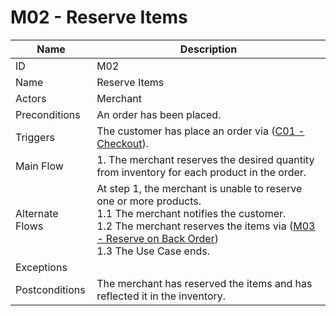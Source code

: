 # M02 - Reserve Items

| Name | Description|
| -----| -----------|
|ID | M02|
|Name| Reserve Items|
|Actors| Merchant|
|Preconditions| An order has been placed.|
|Triggers| The customer has place an order via ([C01 - Checkout](../customer/C03-Checkout.md)).|
|Main Flow| 1. The merchant reserves the desired quantity from inventory for each product in the order.<br/>|
|Alternate Flows| At step 1, the merchant is unable to reserve one or more products.<br/>1.1 The merchant notifies the customer.<br/>1.2 The merchant reserves the items via ([M03 - Reserve on Back Order](M03-Reserve-On-Backorder.md))<br/>1.3 The Use Case ends.|
|Exceptions| |
|Postconditions| The merchant has reserved the items and has reflected it in the inventory.|
